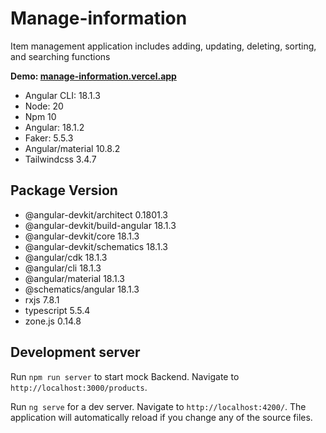 
# Manage-information

Item management application includes adding, updating, deleting, sorting, and searching functions

**Demo: [manage-information.vercel.app](https://manage-information.vercel.app/)**

- Angular CLI: 18.1.3
- Node: 20
- Npm 10
- Angular: 18.1.2
- Faker: 5.5.3
- Angular/material 10.8.2
- Tailwindcss 3.4.7

## Package Version

- @angular-devkit/architect 0.1801.3
- @angular-devkit/build-angular 18.1.3
- @angular-devkit/core 18.1.3
- @angular-devkit/schematics 18.1.3
- @angular/cdk 18.1.3
- @angular/cli 18.1.3
- @angular/material 18.1.3
- @schematics/angular 18.1.3
- rxjs 7.8.1
- typescript 5.5.4
- zone.js 0.14.8

## Development server

Run `npm run server` to start mock Backend. Navigate to `http://localhost:3000/products`.

Run `ng serve` for a dev server. Navigate to `http://localhost:4200/`. The application will automatically reload if you change any of the source files.

